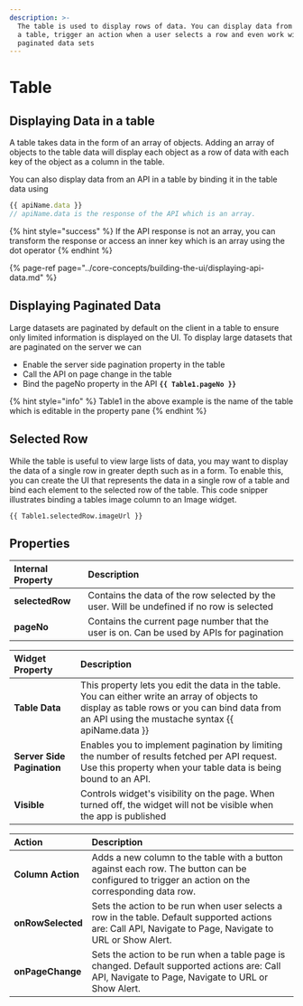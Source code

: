 ```yaml
---
description: >-
  The table is used to display rows of data. You can display data from an API in
  a table, trigger an action when a user selects a row and even work with large
  paginated data sets
---
```


# Table

## Displaying Data in a table

A table takes data in the form of an array of objects. Adding an array of objects to the table data will display each object as a row of data with each key of the object as a column in the table.

You can also display data from an API in a table by binding it in the table data using 

```javascript
{{ apiName.data }}
// apiName.data is the response of the API which is an array.
```

{% hint style="success" %}
If the API response is not an array, you can transform the response or access an inner key which is an array using the dot operator
{% endhint %}

{% page-ref page="../core-concepts/building-the-ui/displaying-api-data.md" %}

## Displaying Paginated Data

Large datasets are paginated by default on the client in a table to ensure only limited information is displayed on the UI. To display large datasets that are paginated on the server we can

* Enable the server side pagination property in the table
* Call the API on page change in the table
* Bind the pageNo property in the API **`{{ Table1.pageNo }}`**

{% hint style="info" %}
Table1 in the above example is the name of the table which is editable in the property pane
{% endhint %}

## Selected Row

While the table is useful to view large lists of data, you may want to display the data of a single row in greater depth such as in a form. To enable this, you can create the UI that represents the data in a single row of a table and bind each element to the selected row of the table. This code snipper illustrates binding a tables image column to an Image widget.

```text
{{ Table1.selectedRow.imageUrl }}
```

## Properties

| Internal Property | Description |
| :--- | :--- |
| **selectedRow** | Contains the data of the row selected by the user. Will be undefined if no row is selected |
| **pageNo** | Contains the current page number that the user is on. Can be used by APIs for pagination |

| Widget Property | Description |
| :--- | :--- |
| **Table Data** | This property lets you edit the data in the table. You can either write an array of objects to display as table rows or you can bind data from an API using the mustache syntax {{ apiName.data }} |
| **Server Side Pagination**  | Enables you to implement pagination by limiting the number of results fetched per API request. Use this property when your table data is being bound to an API.  |
| **Visible** | Controls widget's visibility on the page. When turned off, the widget will not be visible when the app is published    |

| Action | Description |
| :--- | :--- |
| **Column Action** | Adds a new column to the table with a button against each row. The button can be configured to trigger an action on the corresponding data row.  |
| **onRowSelected** | Sets the action to be run when user selects a row in the table. Default supported actions are: Call API, Navigate to Page, Navigate to URL or Show Alert.  |
| **onPageChange** | Sets the action to be run when a table page is changed. Default supported actions are: Call API, Navigate to Page, Navigate to URL or Show Alert. |



## 


